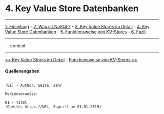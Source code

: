 # 4. Key Value Store Datenbanken
***
[1. Einleitung](1_Einleitung.md) - [2. Was ist NoSQL?](2_NoSql.md) - [3. Key Value Stores im Detail](3_KV_Detail.md) - [4. Key Value Store Datenbanken](4_KV_Datenbanken.md) - [5. Funktionsweise von KV-Stores](5_KV_Abfragen.md) - [6. Fazit](6_Fazit.md)
***


-- content

***
[<< Key Value Stores im Detail](3_KV_Detail.md) - [Funktionsweise von KV-Stores >>](5_KV_Abfragen.md)

#### Quellenangaben
```

[01] - Author, Seite, Jahr

Medienverweise:

01 - Titel
(Quelle: https://URL, Zugriff am 01.01.2019)

```

